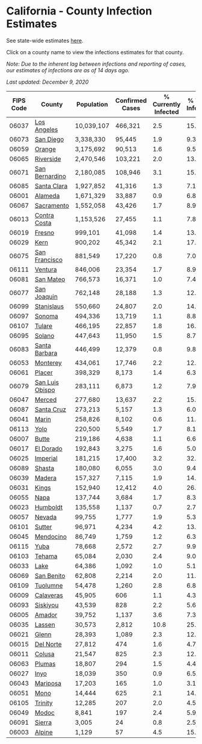 # California - County Infection Estimates

See state-wide estimates [here](/infections/us-ca).

Click on a county name to view the infections estimates for that county.

*Note: Due to the inherent lag between infections and reporting of cases, our estimates of infections are as of 14 days ago.*

*Last updated: December 9, 2020*

|   FIPS Code |                             County |   Population |   Confirmed Cases |   % Currently Infected |   % Total Infected |
|-------------|------------------------------------|--------------|-------------------|------------------------|--------------------|
|       06037 |         [Los Angeles](los-angeles) |   10,039,107 |           466,321 |                    2.5 |               15.6 |
|       06073 |             [San Diego](san-diego) |    3,338,330 |            95,445 |                    1.9 |                9.3 |
|       06059 |                   [Orange](orange) |    3,175,692 |            90,513 |                    1.6 |                9.5 |
|       06065 |             [Riverside](riverside) |    2,470,546 |           103,221 |                    2.0 |               13.5 |
|       06071 |   [San Bernardino](san-bernardino) |    2,180,085 |           108,946 |                    3.1 |               15.9 |
|       06085 |         [Santa Clara](santa-clara) |    1,927,852 |            41,316 |                    1.3 |                7.1 |
|       06001 |                 [Alameda](alameda) |    1,671,329 |            33,887 |                    0.9 |                6.8 |
|       06067 |           [Sacramento](sacramento) |    1,552,058 |            43,426 |                    1.7 |                8.9 |
|       06013 |       [Contra Costa](contra-costa) |    1,153,526 |            27,455 |                    1.1 |                7.8 |
|       06019 |                   [Fresno](fresno) |      999,101 |            41,098 |                    1.4 |               13.8 |
|       06029 |                       [Kern](kern) |      900,202 |            45,342 |                    2.1 |               17.1 |
|       06075 |     [San Francisco](san-francisco) |      881,549 |            17,220 |                    0.8 |                7.0 |
|       06111 |                 [Ventura](ventura) |      846,006 |            23,354 |                    1.7 |                8.9 |
|       06081 |             [San Mateo](san-mateo) |      766,573 |            16,371 |                    1.0 |                7.4 |
|       06077 |         [San Joaquin](san-joaquin) |      762,148 |            28,188 |                    1.3 |               12.7 |
|       06099 |           [Stanislaus](stanislaus) |      550,660 |            24,807 |                    2.0 |               14.9 |
|       06097 |                   [Sonoma](sonoma) |      494,336 |            13,719 |                    1.1 |                8.8 |
|       06107 |                   [Tulare](tulare) |      466,195 |            22,857 |                    1.8 |               16.9 |
|       06095 |                   [Solano](solano) |      447,643 |            11,950 |                    1.5 |                8.7 |
|       06083 |     [Santa Barbara](santa-barbara) |      446,499 |            12,379 |                    0.8 |                9.8 |
|       06053 |               [Monterey](monterey) |      434,061 |            17,746 |                    2.2 |               12.8 |
|       06061 |                   [Placer](placer) |      398,329 |             8,173 |                    1.4 |                6.3 |
|       06079 | [San Luis Obispo](san-luis-obispo) |      283,111 |             6,873 |                    1.2 |                7.9 |
|       06047 |                   [Merced](merced) |      277,680 |            13,637 |                    2.2 |               15.8 |
|       06087 |           [Santa Cruz](santa-cruz) |      273,213 |             5,157 |                    1.3 |                6.0 |
|       06041 |                     [Marin](marin) |      258,826 |             8,102 |                    0.6 |               11.5 |
|       06113 |                       [Yolo](yolo) |      220,500 |             5,549 |                    1.7 |                8.1 |
|       06007 |                     [Butte](butte) |      219,186 |             4,638 |                    1.1 |                6.6 |
|       06017 |             [El Dorado](el-dorado) |      192,843 |             3,275 |                    1.6 |                5.0 |
|       06025 |               [Imperial](imperial) |      181,215 |            17,400 |                    3.2 |               32.9 |
|       06089 |                   [Shasta](shasta) |      180,080 |             6,055 |                    3.0 |                9.4 |
|       06039 |                   [Madera](madera) |      157,327 |             7,115 |                    1.9 |               14.3 |
|       06031 |                     [Kings](kings) |      152,940 |            12,412 |                    4.0 |               26.2 |
|       06055 |                       [Napa](napa) |      137,744 |             3,684 |                    1.7 |                8.3 |
|       06023 |               [Humboldt](humboldt) |      135,558 |             1,137 |                    0.7 |                2.7 |
|       06057 |                   [Nevada](nevada) |       99,755 |             1,777 |                    1.9 |                5.3 |
|       06101 |                   [Sutter](sutter) |       96,971 |             4,234 |                    4.2 |               13.2 |
|       06045 |             [Mendocino](mendocino) |       86,749 |             1,759 |                    1.2 |                6.3 |
|       06115 |                       [Yuba](yuba) |       78,668 |             2,572 |                    2.7 |                9.9 |
|       06103 |                   [Tehama](tehama) |       65,084 |             2,030 |                    2.4 |                9.0 |
|       06033 |                       [Lake](lake) |       64,386 |             1,092 |                    1.0 |                5.1 |
|       06069 |           [San Benito](san-benito) |       62,808 |             2,214 |                    2.0 |               11.5 |
|       06109 |               [Tuolumne](tuolumne) |       54,478 |             1,260 |                    2.8 |                6.8 |
|       06009 |             [Calaveras](calaveras) |       45,905 |               606 |                    1.1 |                4.3 |
|       06093 |               [Siskiyou](siskiyou) |       43,539 |               828 |                    2.2 |                5.6 |
|       06005 |                   [Amador](amador) |       39,752 |             1,137 |                    3.6 |                7.3 |
|       06035 |                   [Lassen](lassen) |       30,573 |             2,812 |                   10.8 |               25.6 |
|       06021 |                     [Glenn](glenn) |       28,393 |             1,089 |                    2.3 |               12.1 |
|       06015 |             [Del Norte](del-norte) |       27,812 |               474 |                    1.6 |                4.7 |
|       06011 |                   [Colusa](colusa) |       21,547 |               825 |                    2.3 |               12.6 |
|       06063 |                   [Plumas](plumas) |       18,807 |               294 |                    1.5 |                4.4 |
|       06027 |                       [Inyo](inyo) |       18,039 |               350 |                    0.9 |                6.5 |
|       06043 |               [Mariposa](mariposa) |       17,203 |               165 |                    1.0 |                3.1 |
|       06051 |                       [Mono](mono) |       14,444 |               625 |                    2.1 |               14.0 |
|       06105 |                 [Trinity](trinity) |       12,285 |               207 |                    2.0 |                4.5 |
|       06049 |                     [Modoc](modoc) |        8,841 |               197 |                    2.4 |                5.9 |
|       06091 |                   [Sierra](sierra) |        3,005 |                24 |                    0.8 |                2.5 |
|       06003 |                   [Alpine](alpine) |        1,129 |                57 |                    4.5 |               15.8 |